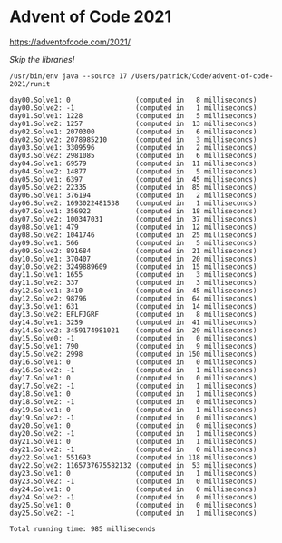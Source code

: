 # Advent of Code 2021

https://adventofcode.com/2021/

_Skip the libraries!_
    
    /usr/bin/env java --source 17 /Users/patrick/Code/advent-of-code-2021/runit
    
    day00.Solve1: 0                (computed in   8 milliseconds)
    day00.Solve2: -1               (computed in   1 milliseconds)
    day01.Solve1: 1228             (computed in   5 milliseconds)
    day01.Solve2: 1257             (computed in  13 milliseconds)
    day02.Solve1: 2070300          (computed in   6 milliseconds)
    day02.Solve2: 2078985210       (computed in   3 milliseconds)
    day03.Solve1: 3309596          (computed in   2 milliseconds)
    day03.Solve2: 2981085          (computed in   6 milliseconds)
    day04.Solve1: 69579            (computed in  11 milliseconds)
    day04.Solve2: 14877            (computed in   5 milliseconds)
    day05.Solve1: 6397             (computed in  45 milliseconds)
    day05.Solve2: 22335            (computed in  85 milliseconds)
    day06.Solve1: 376194           (computed in   2 milliseconds)
    day06.Solve2: 1693022481538    (computed in   1 milliseconds)
    day07.Solve1: 356922           (computed in  18 milliseconds)
    day07.Solve2: 100347031        (computed in  37 milliseconds)
    day08.Solve1: 479              (computed in  12 milliseconds)
    day08.Solve2: 1041746          (computed in  25 milliseconds)
    day09.Solve1: 566              (computed in   5 milliseconds)
    day09.Solve2: 891684           (computed in  21 milliseconds)
    day10.Solve1: 370407           (computed in  20 milliseconds)
    day10.Solve2: 3249889609       (computed in  15 milliseconds)
    day11.Solve1: 1655             (computed in   3 milliseconds)
    day11.Solve2: 337              (computed in   3 milliseconds)
    day12.Solve1: 3410             (computed in  45 milliseconds)
    day12.Solve2: 98796            (computed in  64 milliseconds)
    day13.Solve1: 631              (computed in  14 milliseconds)
    day13.Solve2: EFLFJGRF         (computed in   8 milliseconds)
    day14.Solve1: 3259             (computed in  41 milliseconds)
    day14.Solve2: 3459174981021    (computed in  29 milliseconds)
    day15.Solve0: -1               (computed in   0 milliseconds)
    day15.Solve1: 790              (computed in   9 milliseconds)
    day15.Solve2: 2998             (computed in 150 milliseconds)
    day16.Solve1: 0                (computed in   0 milliseconds)
    day16.Solve2: -1               (computed in   1 milliseconds)
    day17.Solve1: 0                (computed in   0 milliseconds)
    day17.Solve2: -1               (computed in   1 milliseconds)
    day18.Solve1: 0                (computed in   1 milliseconds)
    day18.Solve2: -1               (computed in   0 milliseconds)
    day19.Solve1: 0                (computed in   1 milliseconds)
    day19.Solve2: -1               (computed in   0 milliseconds)
    day20.Solve1: 0                (computed in   0 milliseconds)
    day20.Solve2: -1               (computed in   1 milliseconds)
    day21.Solve1: 0                (computed in   1 milliseconds)
    day21.Solve2: -1               (computed in   0 milliseconds)
    day22.Solve1: 551693           (computed in 118 milliseconds)
    day22.Solve2: 1165737675582132 (computed in  53 milliseconds)
    day23.Solve1: 0                (computed in   1 milliseconds)
    day23.Solve2: -1               (computed in   0 milliseconds)
    day24.Solve1: 0                (computed in   0 milliseconds)
    day24.Solve2: -1               (computed in   0 milliseconds)
    day25.Solve1: 0                (computed in   0 milliseconds)
    day25.Solve2: -1               (computed in   1 milliseconds)
    
    Total running time: 985 milliseconds
